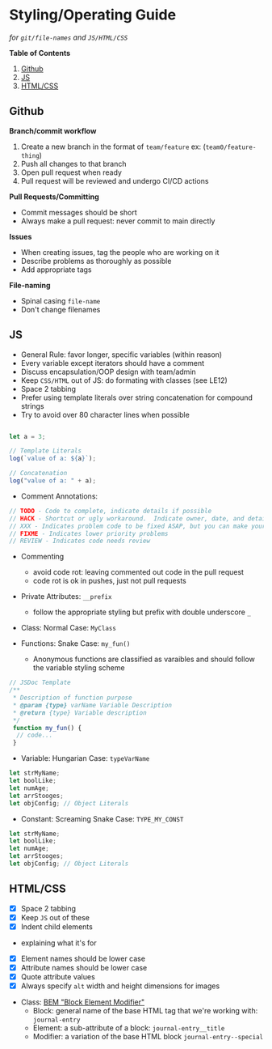 # Styling/Operating Guide 

*for `git/file-names` and `JS/HTML/CSS`*

**Table of Contents**

1. [Github](#Github)
2. [JS](#JS)
3. [HTML/CSS](#HTML/CSS)


## Github
**Branch/commit workflow**
1. Create a new branch in the format of `team/feature` ex: (`team0/feature-thing`)
2. Push all changes to that branch
3. Open pull request when ready
4. Pull request will be reviewed and undergo CI/CD actions

**Pull Requests/Committing**
* Commit messages should be short
* Always make a pull request: never commit to main directly

**Issues**
* When creating issues, tag the people who are working on it
* Describe problems as thoroughly as possible
* Add appropriate tags

**File-naming**
* Spinal casing `file-name`
* Don't change filenames

## JS
* General Rule: favor longer, specific variables (within reason)
* Every variable except iterators should have a comment
* Discuss encapsulation/OOP design with team/admin
* Keep `CSS/HTML` out of JS: do formating with classes (see LE12)
* Space 2 tabbing
* Prefer using template literals over string concatenation for compound strings
* Try to avoid over 80 character lines when possible 

```JavaScript

let a = 3;

// Template Literals
log(`value of a: ${a}`);

// Concatenation 
log("value of a: " + a);
```

* Comment Annotations:
```Javascript
// TODO - Code to complete, indicate details if possible
// HACK - Shortcut or ugly workaround.  Indicate owner, date, and details of the hack
// XXX - Indicates problem code to be fixed ASAP, but you can make your own obviously!
// FIXME - Indicates lower priority problems
// REVIEW - Indicates code needs review
```
* Commenting 
  * avoid code rot: leaving commented out code in the pull request
  * code rot is ok in pushes, just not pull requests 

* Private Attributes: `__prefix`
  * follow the appropriate styling but prefix with double underscore `_`
* Class: Normal Case: `MyClass`
* Functions: Snake Case: `my_fun()`
  * Anonymous functions are classified as varaibles and should follow the variable styling scheme
```JavaScript
// JSDoc Template
/**
 * Description of function purpose
 * @param {type} varName Variable Description
 * @return {type} Variable description
 */
 function my_fun() {
  // code...
 }
```
* Variable: Hungarian Case: `typeVarName`
```JavaScript
let strMyName;
let boolLike;
let numAge;
let arrStooges;
let objConfig; // Object Literals
```
* Constant: Screaming Snake Case: `TYPE_MY_CONST`
```JavaScript
let strMyName;
let boolLike;
let numAge;
let arrStooges;
let objConfig; // Object Literals
```


## HTML/CSS
- [X] Space 2 tabbing
- [X] Keep `JS` out of these
- [X] Indent child elements
- explaining what it's for
- [X] Element names should be lower case
- [X] Attribute names should be lower case
- [X] Quote attribute values
- [X] Always specify `alt` width and height dimensions for images

* Class: [BEM "Block Element Modifier"](https://www.freecodecamp.org/news/css-naming-conventions-that-will-save-you-hours-of-debugging-35cea737d849/)
  * Block: general name of the base HTML tag that we're working with: `journal-entry`
  * Element: a sub-attribute of a block: `journal-entry__title`
  * Modifier: a variation of the base HTML block `journal-entry--special`

